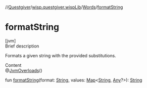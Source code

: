 //[Questgiver](../../index.md)/[wisp.questgiver.wispLib](../index.md)/[Words](index.md)/[formatString](format-string.md)



# formatString  
[jvm]  
Brief description  


Formats a given string with the provided substitutions.

  
Content  
@[JvmOverloads](https://kotlinlang.org/api/latest/jvm/stdlib/kotlin.jvm/-jvm-overloads/index.html)()  
  
fun [formatString](format-string.md)(format: [String](https://kotlinlang.org/api/latest/jvm/stdlib/kotlin/-string/index.html), values: [Map](https://kotlinlang.org/api/latest/jvm/stdlib/kotlin.collections/-map/index.html)<[String](https://kotlinlang.org/api/latest/jvm/stdlib/kotlin/-string/index.html), [Any](https://kotlinlang.org/api/latest/jvm/stdlib/kotlin/-any/index.html)?>): [String](https://kotlinlang.org/api/latest/jvm/stdlib/kotlin/-string/index.html)  



